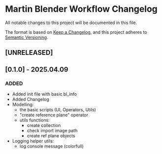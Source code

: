 # Martin Blender Workflow Changelog

All notable changes to this project will be documented in this file.

The format is based on [Keep a Changelog](https://keepachangelog.com/en/1.1.0/),
and this project adheres to [Semantic Versioning](https://semver.org/spec/v2.0.0.html).

## [UNRELEASED]

## [0.1.0] - 2025.04.09

### ADDED
- Added init file with basic bl_info
- Added Changelog
- Modelling: 
    - the basic scripts (UI, Operators, Utils)
    - "create reference plane" operator
    - utils functions:
        - create collection
        - check import image path
        - create ref plane objects
- Logging helper utils:
    - log console message (colorfull)